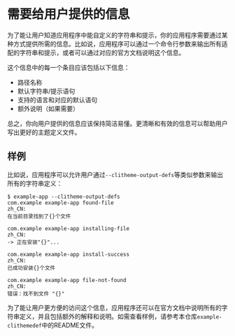 # 需要给用户提供的信息

为了能让用户知道应用程序中能自定义的字符串和提示，你的应用程序需要通过某种方式提供所需的信息。比如说，应用程序可以通过一个命令行参数来输出所有适配的字符串和提示，或者可以通过对应的官方文档说明这个信息。

这个信息中的每一个条目应该包括以下信息：

- 路径名称
- 默认字符串/提示语句
- 支持的语言和对应的默认语句
- 额外说明（如果需要）

总之，你向用户提供的信息应该保持简洁易懂。更清晰和有效的信息可以帮助用户写出更好的主题定义文件。

## 样例

比如说，应用程序可以允许用户通过`--clitheme-output-defs`等类似参数来输出所有的字符串定义：

```
$ example-app --clitheme-output-defs
com.example example-app found-file
zh_CN:
在当前目录找到了{}个文件

com.example example-app installing-file
zh_CN:
-> 正在安装"{}"...

com.example example-app install-success
zh_CN:
已成功安装{}个文件

com.example example-app file-not-found
zh_CN:
错误：找不到文件 "{}"
```

为了能让用户更方便的访问这个信息，应用程序还可以在官方文档中说明所有的字符串定义，并且包括额外的解释和说明。如需查看样例，请参考本仓库`example-clithemedef`中的README文件。